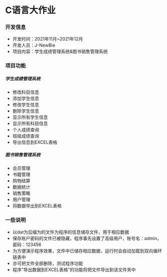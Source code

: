 # C语言大作业

### 开发信息

+ 开发时间：2021年11月~2021年12月
+ 开发人员：J-NewBie
+ 项目内容：学生成绩管理系统&图书销售管理系统

### 项目功能

##### 学生成绩管理系统

+ 修改科目信息
+ 添加学生信息
+ 修改学生信息
+ 删除学生信息
+ 显示所有学生信息
+ 显示所有科目信息
+ 个人成绩查询
+ 班级成绩查询
+ 导出信息到EXCEL表格

##### 图书销售管理系统

+ 会员管理
+ 书籍管理
+ 购物结算
+ 数据统计
+ 销售策略
+ 用户管理
+ 将数据导出到EXCEL表格

### 一些说明

+ 以dat为后缀为的文件为程序的信息储存文件，用于相应数据
+ 保存账户密码的文件已被隐藏，程序事先设置了高级用户，账号名：admin，密码：123456
+ 为方便演示程序效果，文件中已储存相应数据，运行时会自动加载到双向循环链表中
+ 亦可把文件全部删除，测试程序功能
+ 程序“导出数据到EXCEL表格”的功能将把文件导出到该文件夹中
